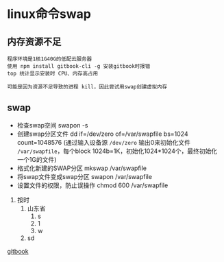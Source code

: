 # linux命令swap

## 内存资源不足
```
程序环境是1核1G40G的低配云服务器
使用 npm install gitbook-cli -g 安装gitbook时报错
top 统计显示安装时 CPU、内存高占用

可能是因为资源不足导致的进程 kill，因此尝试用swap创建虚拟内存
```

## swap
- 检查swap空间
    swapon -s
- 创建swap分区文件
    dd if=/dev/zero of=/var/swapfile bs=1024 count=1048576
    (通过输入设备源 `/dev/zero` 输出0来初始化文件 `/var/swapfile`，每个block 1024b=1K，初始化1024*1024个，最终初始化一个1G的文件)
- 格式化新建的SWAP分区
    mkswap /var/swapfile
- 将swap文件变成swap分区
    swapon /var/swapfile
- 设置文件的权限，防止误操作
    chmod 600 /var/swapfile

1. 按时
    1. 山东省
        1. s
        2. 1
        3. w
    2. sd

[gitbook](http://www.chengweiyang.cn/gitbook/index.html)